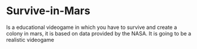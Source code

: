 # Survive-in-Mars
Is a educational videogame in which you have to survive and create a colony in mars, it is based on data provided by the NASA. It is going to be a realistic videogame
